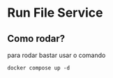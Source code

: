 # Run File Service

## Como rodar?

para rodar bastar usar o comando 
```shell
docker compose up -d
```